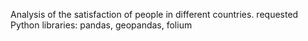 Analysis of the satisfaction of people in different countries.
requested Python libraries: pandas, geopandas, folium

